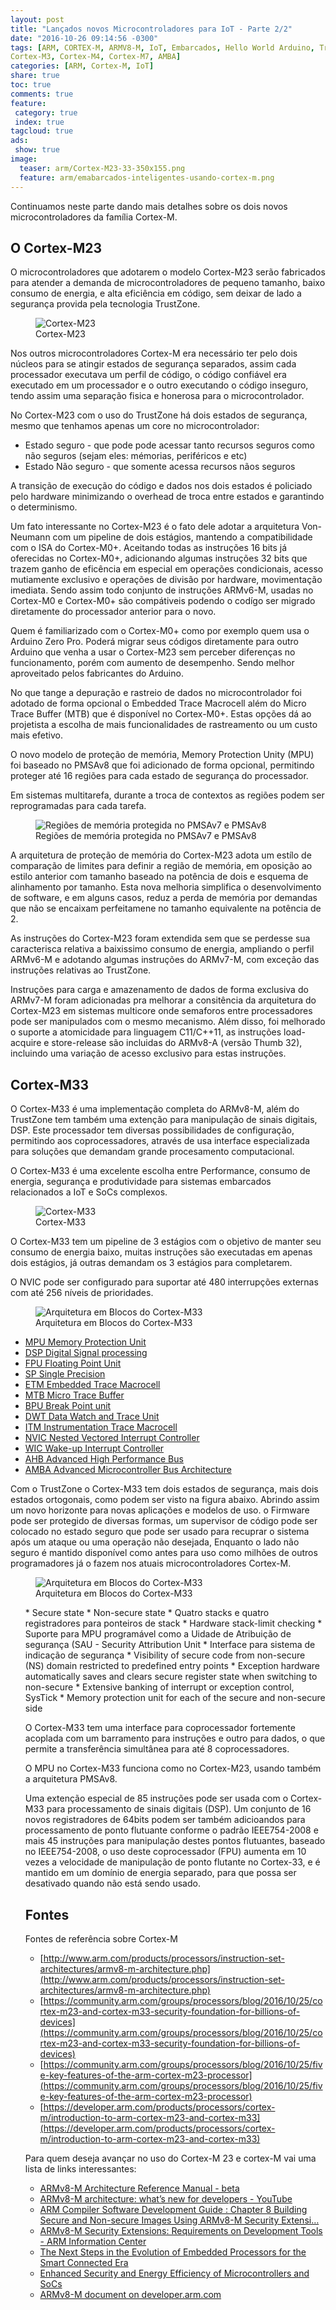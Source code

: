 ```yaml
---
layout: post
title: "Lançados novos Microcontroladores para IoT - Parte 2/2"
date: "2016-10-26 09:14:56 -0300"
tags: [ARM, CORTEX-M, ARMV8-M, IoT, Embarcados, Hello World Arduino, TrustZone, Cortex-M0, Cortex-M0+, Cortex-M1, Cortex-M23, Cortex-M33,
Cortex-M3, Cortex-M4, Cortex-M7, AMBA]
categories: [ARM, Cortex-M, IoT]
share: true
toc: true
comments: true
feature:
 category: true
 index: true
tagcloud: true
ads:
 show: true
image:
  teaser: arm/Cortex-M23-33-350x155.png
  feature: arm/emabarcados-inteligentes-usando-cortex-m.png
---
```


Continuamos neste parte dando mais detalhes sobre os dois novos microcontroladores
da família Cortex-M.

<!--more-->

## O Cortex-M23

O microcontroladores que adotarem o modelo Cortex-M23 serão fabricados para 
atender a demanda de microcontroladores de pequeno tamanho, baixo consumo de 
energia, e alta eficiência em código, sem deixar de lado a segurança provida 
pela tecnologia TrustZone.

<figure>
<img src="/images/arm/Cortex-M23-400x270.png" alt="Cortex-M23"/>
<figcaption>Cortex-M23</figcaption>
</figure>

Nos outros microcontroladores Cortex-M era necessário ter pelo dois núcleos para 
se atingir estados de segurança separados, assim cada processador executava um
perfil de código, o código confiável era executado em um processador e o outro 
executando o código inseguro, tendo assim uma separação fisica e honerosa para 
o microcontrolador.

No Cortex-M23 com o uso do TrustZone há dois estados de segurança, mesmo que 
tenhamos apenas um core no microcontrolador:

 * Estado seguro - que pode pode acessar tanto recursos seguros 
   como não seguros (sejam eles: mémorias, periféricos e etc)
 * Estado Não seguro - que somente acessa recursos nãos seguros

A transição de execução do código e dados nos dois estados é policiado pelo 
hardware minimizando o overhead de troca entre estados e garantindo o determinismo.

Um fato interessante no Cortex-M23 é o fato dele adotar a arquitetura Von-Neumann
com um pipeline de dois estágios, mantendo a compatibilidade com o ISA do 
Cortex-M0+. Aceitando todas as instruções 16 bits já oferecidas no Cortex-M0+,
adicionando algumas instruções 32 bits que trazem ganho de eficência em especial 
em operações condicionais, acesso mutiamente exclusivo e operações de divisão por 
hardware, movimentação imediata. Sendo assim todo conjunto de instruções ARMv6-M, 
usadas no Cortex-M0 e Cortex-M0+ são compátiveis podendo o codígo ser migrado 
diretamente do processador anterior para o novo.

Quem é familiarizado com o Cortex-M0+ como por exemplo quem usa o Arduino Zero 
Pro. Poderá migrar seus códigos diretamente para outro Arduino que venha a usar 
o Cortex-M23 sem perceber diferenças no funcionamento, porém com aumento de 
desempenho. Sendo melhor aproveitado pelos fabricantes do Arduino.

No que tange a depuração e rastreio de dados no microcontrolador foi adotado de 
forma opcional o Embedded Trace Macrocell além do Micro Trace Buffer (MTB) que
é disponível no Cortex-M0+. Estas opções dá ao projetista a escolha de mais 
funcionalidades de rastreamento ou um custo mais efetivo.

O novo modelo de proteção de memória, Memory Protection Unity (MPU) foi baseado
no PMSAv8 que foi adicionado de forma opcional, permitindo proteger até 16 
regiões para cada estado de segurança do processador.

Em sistemas multitarefa, durante a troca de contextos as regiões podem ser 
reprogramadas para cada tarefa.

<figure>
<img src="/images/arm/PMSA-Regionsx420x90.png" alt="Regiões de memória protegida no PMSAv7 e PMSAv8"/>
<figcaption>Regiões de memória protegida no PMSAv7 e PMSAv8</figcaption>
</figure>

A arquitetura de proteção de memória do Cortex-M23 adota um estílo de comparação
de limites para definir a região de memória, em oposição ao estilo anterior com 
tamanho baseado na potência de dois e esquema de alinhamento por tamanho. Esta
nova melhoria simplifica o desenvolvimento de software, e em alguns casos, reduz 
a perda de memória por demandas que não se encaixam perfeitamene no tamanho 
equivalente na potência de 2.

As instruções do Cortex-M23 foram extendida sem que se perdesse sua caracterisca
relativa a baixissimo consumo de energia, ampliando o perfil ARMv6-M e adotando
algumas instruções do ARMv7-M, com exceção das instruções relativas ao TrustZone. 

Instruções para carga e amazenamento de dados de forma exclusiva do ARMv7-M foram
adicionadas pra melhorar a consitência da arquitetura do Cortex-M23 em sistemas
multicore onde semaforos entre processadores pode ser manipulados com o mesmo 
mecanismo. Além disso, foi melhorado o suporte a atomicidade para linguagem
C11/C++11, as instruções load-acquire e store-release são incluidas do ARMv8-A 
(versão Thumb 32), incluindo uma variação de acesso exclusivo para estas instruções.

## Cortex-M33

O Cortex-M33 é uma implementação completa do ARMv8-M, além do TrustZone tem 
também uma extenção para manipulação de sinais digitais, DSP. Este processador
tem diversas possibilidades de configuração, permitindo aos  coprocessadores,
através de usa interface especializada para soluções que demandam grande 
procesamento computacional.

O Cortex-M33 é uma excelente escolha entre Performance, consumo de energia, 
segurança e produtividade para sistemas embarcados relacionados a IoT e SoCs 
complexos.


<figure>
<img src="/images/arm/Cortex-M33-455x328.png" alt="Cortex-M33"/>
<figcaption>Cortex-M33</figcaption>
</figure>
 
O Cortex-M33 tem um pipeline de 3 estágios com o objetivo de manter seu consumo 
de energia baixo, muitas instruções são executadas em apenas dois estágios, já 
outras demandam os 3 estágios para completarem.

O NVIC pode ser configurado para suportar até 480 interrupções externas com até
256 níveis de prioridades.

<figure>
<img src="/images/arm/Cortex-M33-Arquitetura-800x846.png" alt="Arquitetura em Blocos do Cortex-M33"/>
<figcaption>Arquitetura em Blocos do Cortex-M33</figcaption>
</figure>

 * [MPU Memory Protection Unit](/arm/tecnologias/MPU)
 * [DSP Digital Signal processing](/arm/tecnologias/DSP)
 * [FPU Floating Point Unit](/arm/tecnologias/FPU)
 * [SP Single Precision](/arm/tecnologias/SP)
 * [ETM Embedded Trace Macrocell](/arm/tecnologias/ETM)
 * [MTB Micro Trace Buffer](/arm/tecnologias/MTB)
 * [BPU Break Point unit](/arm/tecnologias/BPU)
 * [DWT Data Watch and Trace Unit](/arm/tecnologias/DWT)
 * [ITM Instrumentation Trace Macrocell](/arm/tecnologias/ITM)
 * [NVIC Nested Vectored Interrupt Controller](/arm/tecnologias/NVIC)
 * [WIC Wake-up Interrupt Controller](/arm/tecnologias/WIC)
 * [AHB Advanced High Performance Bus](/arm/tecnologias/AHB)
 * [AMBA Advanced Microcontroller Bus Architecture](/arm/tecnologias/AMBA)
</ul>

Com o TrustZone o Cortex-M33 tem dois estados de segurança, mais dois estados
ortogonais, como podem ser visto na figura abaixo. Abrindo assim um novo horizonte
para novas aplicações e modelos de uso. o Firmware pode ser protegido de diversas 
formas, um supervisor de código pode ser colocado no estado seguro que pode ser 
usado para recuprar o sistema após um ataque ou uma operação não desejada, Enquanto
o lado não seguro é mantido disponível como antes para uso como milhões de outros 
programadores já o fazem nos atuais microcontroladores Cortex-M.

<figure>
<img src="/images/arm/TrustZone-ARMv8-280x460.png" alt="Arquitetura em Blocos do Cortex-M33"/>
<figcaption>Arquitetura em Blocos do Cortex-M33</figcaption>
</figure>

<ul>
 * Secure state
 * Non-secure state
 * Quatro stacks e quatro registradores para ponteiros de stack
 * Hardware stack-limit checking
 * Suporte para MPU programável como a Uidade de Atribuição de segurança (SAU - Security Attribution Unit
 * Interface para sistema de indicação de segurança
 * Visibility of secure code from non-secure (NS) domain restricted to predefined entry points
 * Exception hardware automatically saves and clears secure register state when switching to non-secure
 * Extensive banking of interrupt or exception control, SysTick
 * Memory protection unit for each of the secure and non-secure side

O Cortex-M33 tem uma interface para coprocessador fortemente acoplada com um barramento 
para instruções e outro para dados, o que permite a transferência simultânea para
até 8 coprocessadores.

O MPU no Cortex-M33 funciona como no Cortex-M23, usando também a arquitetura PMSAv8.

Uma extenção especial de 85 instruções pode ser usada com o Cortex-M33 para 
processamento de sinais digitais (DSP). Um conjunto de 16 novos registradores 
de 64bits podem ser também adicioandos para processamento de ponto flutuante 
conforme o padrão IEEE754-2008 e mais 45 instruções para manipulação destes 
pontos flutuantes, baseado no IEEE754-2008, o uso deste coprocessador (FPU) 
aumenta em 10 vezes a velocidade de manipulação de ponto flutante no Cortex-33, 
e é mantido em um domínio de energia separado, para que possa ser desativado 
quando não está sendo usado.


## Fontes

Fontes de referência sobre Cortex-M

 * [http://www.arm.com/products/processors/instruction-set-architectures/armv8-m-architecture.php](http://www.arm.com/products/processors/instruction-set-architectures/armv8-m-architecture.php)
 * [https://community.arm.com/groups/processors/blog/2016/10/25/cortex-m23-and-cortex-m33-security-foundation-for-billions-of-devices](https://community.arm.com/groups/processors/blog/2016/10/25/cortex-m23-and-cortex-m33-security-foundation-for-billions-of-devices)
 * [https://community.arm.com/groups/processors/blog/2016/10/25/five-key-features-of-the-arm-cortex-m23-processor](https://community.arm.com/groups/processors/blog/2016/10/25/five-key-features-of-the-arm-cortex-m23-processor)
 * [https://developer.arm.com/products/processors/cortex-m/introduction-to-arm-cortex-m23-and-cortex-m33](https://developer.arm.com/products/processors/cortex-m/introduction-to-arm-cortex-m23-and-cortex-m33)
 
Para quem deseja avançar no uso do Cortex-M 23 e cortex-M vai uma lista de links interessantes:

 * [ARMv8-M Architecture Reference Manual - beta](http://infocenter.arm.com/help/topic/com.arm.doc.ddi0553a.b/index.html)
 * [ARMv8-M architecture: what’s new for developers - YouTube](https://www.youtube.com/embed/V5zr5mPjAvU?rel=0&autoplay=1)
 * [ARM Compiler Software Development Guide : Chapter 8 Building Secure and Non-secure Images Using ARMv8-M Security Extensi…](http://infocenter.arm.com/help/topic/com.arm.doc.dui0773e/pge1446115999905.html)
 * [ARMv8-M Security Extensions: Requirements on Development Tools - ARM Information Center](http://infocenter.arm.com/help/index.jsp?topic=/com.arm.doc.ecm0359818/index.html)
 * [The Next Steps in the Evolution of Embedded Processors for the Smart Connected Era](https://community.arm.com/docs/DOC-11532)
 * [Enhanced Security and Energy Efficiency of Microcontrollers and SoCs](https://community.arm.com/docs/DOC-11533)
 * [ARMv8-M document on developer.arm.com](https://developer.arm.com/products/architecture/m-profile/docs)

